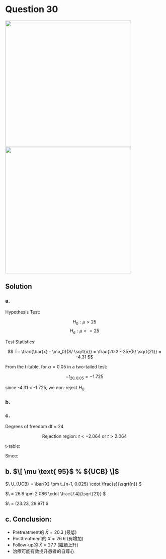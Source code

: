 # Question 30
<img src="https://github.com/user-attachments/assets/f7e5c023-cb4c-4327-94d6-6c0674b789a7" width="400">
<img src="https://github.com/user-attachments/assets/e1407370-86ee-4e29-bd91-75e880afb88b" width="400">

## Solution

### a.

Hypothesis Test:

$$
H_0:μ > 25
$$
$$
H_a:μ <= 25
$$

Test Statistics:

$$
T= \frac{\bar{x} - \mu_0}{S/ \sqrt{n}} = \frac{20.3 - 25}{5/ \sqrt{21}} = -4.31
$$

From the t-table, for $\alpha = 0.05$ in a two-tailed test:

$$
-t_{20,0.05} = -1.725
$$

since -4.31 < -1.725, we non-reject $H_0$.

### b.

### c.


Degrees of freedom df = 24


$$
\text{Rejection region: } t < -2.064 \text{ or } t > 2.064
$$

t-table:  



Since:  



## b. $\[ \mu \text{ 95}$ \%  ${UCB} \]$

$\ U_{UCB} = \bar{X} \pm t_{n-1, 0.025} \cdot \frac{s}{\sqrt{n}} \$

$\ = 26.6 \pm 2.086 \cdot \frac{7.4}{\sqrt{21}} \$

$\ = (23.23, 29.97) \$  
##  

## c. Conclusion:
- Pretreatment的 $\bar{X} = 20.3$ (最低)
- Posttreatment的 $\bar{X} = 26.6$ (有增加)
- Follow-up的 $\bar{X} = 27.7$ (繼續上升)
- 治療可能有效提升患者的自尊心
